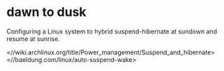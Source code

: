 # dawn to dusk
Configuring a Linux system to hybrid suspend-hibernate at sundown and resume
at sunrise.

<//wiki.archlinux.org/title/Power_management/Suspend_and_hibernate>
<//baeldung.com/linux/auto-suspend-wake>

